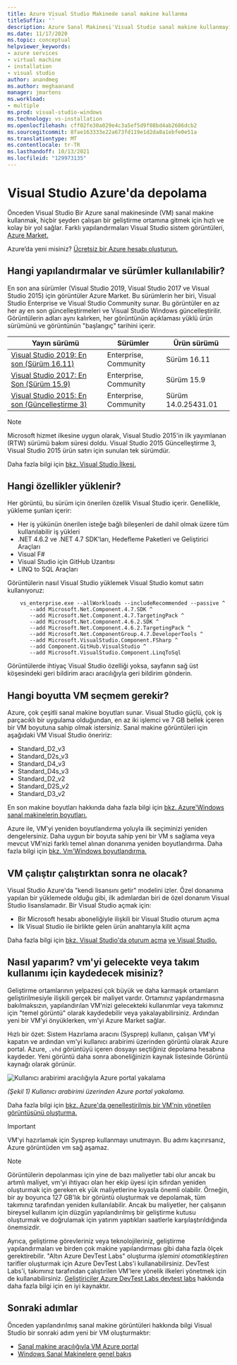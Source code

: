 ```yaml
---
title: Azure Visual Studio Makinede sanal makine kullanma
titleSuffix: ''
description: Azure Sanal Makinesi'Visual Studio sanal makine kullanmayı öğrenin
ms.date: 11/17/2020
ms.topic: conceptual
helpviewer_keywords:
- azure services
- virtual machine
- installation
- visual studio
author: anandmeg
ms.author: meghaanand
manager: jmartens
ms.workload:
- multiple
ms.prod: visual-studio-windows
ms.technology: vs-installation
ms.openlocfilehash: cff02fe30a029e4c3a5ef5d9f08bd4ab2686dcb2
ms.sourcegitcommit: 8fae163333e22a673fd119e1d2da8a1ebfe0e51a
ms.translationtype: MT
ms.contentlocale: tr-TR
ms.lasthandoff: 10/13/2021
ms.locfileid: "129973135"
---
```

# <a name="visual-studio-images-on-azure"></a>Visual Studio Azure'da depolama

Önceden Visual Studio Bir Azure sanal makinesinde (VM) sanal makine kullanmak, hiçbir şeyden çalışan bir geliştirme ortamına gitmek için hızlı ve kolay bir yol sağlar. Farklı yapılandırmaları Visual Studio sistem görüntüleri, [Azure Market.](https://azuremarketplace.microsoft.com/marketplace/apps/category/compute?filters=virtual-machine-images%3Bmicrosoft%3Bwindows&page=1&subcategories=application-infrastructure)

Azure’da yeni misiniz? [Ücretsiz bir Azure hesabı oluşturun.](https://azure.microsoft.com/free)

## <a name="what-configurations-and-versions-are-available"></a>Hangi yapılandırmalar ve sürümler kullanılabilir?

En son ana sürümler (Visual Studio 2019, Visual Studio 2017 ve Visual Studio 2015) için görüntüler Azure Market.  Bu sürümlerin her biri, Visual Studio Enterprise ve Visual Studio Community sunar.  Bu görüntüler en az her ay en son güncelleştirmeleri ve Visual Studio Windows güncelleştirilir.  Görüntülerin adları aynı kalırken, her görüntünün açıklaması yüklü ürün sürümünü ve görüntünün "başlangıç" tarihini içerir.

| Yayın sürümü                                                                                                                                                | Sürümler              | Ürün sürümü       |
|----------------------------------------------------------------------------------------------------------------------------------------------------------------|-----------------------|-----------------------|
| [Visual Studio 2019: En son (Sürüm 16.11)](https://azuremarketplace.microsoft.com/marketplace/apps/microsoftvisualstudio.visualstudio2019latest?tab=Overview) | Enterprise, Community | Sürüm 16.11        |
| [Visual Studio 2017: En Son (Sürüm 15.9)](https://azuremarketplace.microsoft.com/marketplace/apps/microsoftvisualstudio.visualstudio?tab=Overview)           | Enterprise, Community | Sürüm 15.9      |
| [Visual Studio 2015: En son (Güncelleştirme 3)](https://azuremarketplace.microsoft.com/marketplace/apps/microsoftvisualstudio.visualstudio?tab=Overview)               | Enterprise, Community | Sürüm 14.0.25431.01 |

> [!NOTE]
> Microsoft hizmet ilkesine uygun olarak, Visual Studio 2015'in ilk yayımlanan (RTW) sürümü bakım süresi doldu. Visual Studio 2015 Güncelleştirme 3, Visual Studio 2015 ürün satırı için sunulan tek sürümdür.

Daha fazla bilgi için [bkz. Visual Studio İlkesi.](/visualstudio/productinfo/vs-servicing-vs)

## <a name="what-features-are-installed"></a>Hangi özellikler yüklenir?

Her görüntü, bu sürüm için önerilen özellik Visual Studio içerir. Genellikle, yükleme şunları içerir:

* Her iş yükünün önerilen isteğe bağlı bileşenleri de dahil olmak üzere tüm kullanılabilir iş yükleri
* .NET 4.6.2 ve .NET 4.7 SDK'ları, Hedefleme Paketleri ve Geliştirici Araçları
* Visual F#
* Visual Studio için GitHub Uzantısı
* LINQ to SQL Araçları

Görüntülerin nasıl Visual Studio yüklemek Visual Studio komut satırı kullanıyoruz:

```shell
    vs_enterprise.exe --allWorkloads --includeRecommended --passive ^
       --add Microsoft.Net.Component.4.7.SDK ^
       --add Microsoft.Net.Component.4.7.TargetingPack ^
       --add Microsoft.Net.Component.4.6.2.SDK ^
       --add Microsoft.Net.Component.4.6.2.TargetingPack ^
       --add Microsoft.Net.ComponentGroup.4.7.DeveloperTools ^
       --add Microsoft.VisualStudio.Component.FSharp ^
       --add Component.GitHub.VisualStudio ^
       --add Microsoft.VisualStudio.Component.LinqToSql
```

Görüntülerde ihtiyaç Visual Studio özelliği yoksa, sayfanın sağ üst köşesindeki geri bildirim aracı aracılığıyla geri bildirim gönderin.

## <a name="what-size-vm-should-i-choose"></a>Hangi boyutta VM seçmem gerekir?

Azure, çok çeşitli sanal makine boyutları sunar. Visual Studio güçlü, çok iş parçacıklı bir uygulama olduğundan, en az iki işlemci ve 7 GB bellek içeren bir VM boyutuna sahip olmak istersiniz. Sanal makine görüntüleri için aşağıdaki VM Visual Studio öneririz:

* Standard_D2_v3
* Standard_D2s_v3
* Standard_D4_v3
* Standard_D4s_v3
* Standard_D2_v2
* Standard_D2S_v2
* Standard_D3_v2

En son makine boyutları hakkında daha fazla bilgi için [bkz. Azure'Windows sanal makinelerin boyutları.](/azure/virtual-machines/windows/sizes)

Azure ile, VM'yi yeniden boyutlandırma yoluyla ilk seçiminizi yeniden dengelersiniz. Daha uygun bir boyuta sahip yeni bir VM s sağlama veya mevcut VM'nizi farklı temel alınan donanıma yeniden boyutlandırma. Daha fazla bilgi için [bkz. Vm'Windows boyutlandırma.](/azure/virtual-machines/windows/resize-vm)

## <a name="after-the-vm-is-running-whats-next"></a>VM çalıştır çalıştırktan sonra ne olacak?

Visual Studio Azure'da "kendi lisansını getir" modelini izler. Özel donanıma yapılan bir yüklemede olduğu gibi, ilk adımlardan biri de özel donanım Visual Studio lisanslamadır. Bir Visual Studio açmak için:

* Bir Microsoft hesabı aboneliğiyle ilişkili bir Visual Studio oturum açma
* İlk Visual Studio ile birlikte gelen ürün anahtarıyla kilit açma

Daha fazla bilgi için [bkz. Visual Studio'da oturum açma](../ide/signing-in-to-visual-studio.md) [ve Visual Studio.](../ide/how-to-unlock-visual-studio.md)

## <a name="how-do-i-save-the-development-vm-for-future-or-team-use"></a>Nasıl yaparım? vm'yi gelecekte veya takım kullanımı için kaydedecek misiniz?

Geliştirme ortamlarının yelpazesi çok büyük ve daha karmaşık ortamların geliştirilmesiyle ilişkili gerçek bir maliyet vardır. Ortamınız yapılandırmasına bakılmaksızın, yapılandırılan VM'nizi gelecekteki kullanımlar veya takımınız için "temel görüntü" olarak kaydedebilir veya yakalayabilirsiniz. Ardından yeni bir VM'yi önyüklerken, vm'yi Azure Market sağlar.

Hızlı bir özet: Sistem Hazırlama aracını (Sysprep) kullanın, çalışan  VM'yi kapatın ve ardından vm'yi kullanıcı arabirimi üzerinden görüntü olarak Azure portal. Azure, `.vhd` görüntüyü içeren dosyayı seçtiğiniz depolama hesabına kaydeder. Yeni görüntü daha sonra aboneliğinizin kaynak listesinde Görüntü kaynağı olarak görünür.

![Kullanıcı arabirimi aracılığıyla Azure portal yakalama](media/capture-vm.png)

*(Şekil 1) Kullanıcı arabirimi üzerinden Azure portal yakalama.*

Daha fazla bilgi için [bkz. Azure'da genelleştirilmiş bir VM'nin yönetilen görüntüsünü oluşturma.](/azure/virtual-machines/windows/capture-image-resource)

> [!IMPORTANT]
> VM'yi hazırlamak için Sysprep kullanmayı unutmayın. Bu adımı kaçırırsanız, Azure görüntüden vm sağ aşamaz.

> [!NOTE]
> Görüntülerin depolanması için yine de bazı maliyetler tabi olur ancak bu artımlı maliyet, vm'yi ihtiyacı olan her ekip üyesi için sıfırdan yeniden oluşturmak için gereken ek yük maliyetlerine kıyasla önemli olabilir. Örneğin, bir ay boyunca 127 GB'lık bir görüntü oluşturmak ve depolamak, tüm takımınız tarafından yeniden kullanılabilir. Ancak bu maliyetler, her çalışanın bireysel kullanım için düzgün yapılandırılmış bir geliştirme kutusu oluşturmak ve doğrulamak için yatırım yaptıkları saatlerle karşılaştırıldığında önemsizdir.

Ayrıca, geliştirme görevleriniz veya teknolojileriniz, geliştirme yapılandırmaları ve birden çok makine yapılandırması gibi daha fazla ölçek gerektirebilir. "Altın Azure DevTest Labs" oluşturma _işlemini otomatikleştiren_ tarifler oluşturmak için Azure DevTest Labs'i kullanabilirsiniz. DevTest Labs'i, takımınız tarafından çalıştırilen VM'lere yönelik ilkeleri yönetmek için de kullanabilirsiniz. [Geliştiriciler Azure DevTest Labs devtest labs](/azure/devtest-labs/devtest-lab-developer-lab) hakkında daha fazla bilgi için en iyi kaynaktır.

## <a name="next-steps"></a>Sonraki adımlar

Önceden yapılandırılmış sanal makine görüntüleri hakkında bilgi Visual Studio bir sonraki adım yeni bir VM oluşturmaktır:

* [Sanal makine aracılığıyla VM Azure portal](/azure/virtual-machines/windows/quick-create-portal)
* [Windows Sanal Makinelere genel bakış](/azure/virtual-machines/windows/overview)
